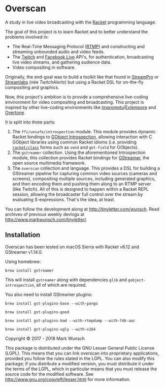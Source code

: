 # Overscan

A study in live video broadcasting with
the [Racket](http://racket-lang.org) programming language.

The goal of this project is to learn Racket and to better understand
the problems involved in:

+ The Real-Time Messaging Protocol
  ([RTMP](https://en.wikipedia.org/wiki/Real-Time_Messaging_Protocol))
  and constructing and streaming unbounded audio and video feeds.
+ The [Twitch](https://dev.twitch.tv)
  and
  [Facebook Live](https://developers.facebook.com/docs/videos/live-video) API's,
  for authentication, broadcasting live video streams, and gathering
  audience data.
+ Video compositing in software.

Originally, the end-goal was to build a toolkit like that found
in [StreamPro](https://streampro.io)
or [Streamlabs](https://streamlabs.com) (née _TwitchAlerts_) but using
a Racket DSL for on-the-fly compositing and graphics.

Now, this project's ambition is to provide a comprehensive live-coding
environment for video compositing and broadcasting. This project is
inspired by other live-coding environments
like
[Impromptu](http://impromptu.moso.com.au)/[Extempore](https://github.com/digego/extempore) and
[Overtone](http://overtone.github.io).

It is split into three parts:

1. The `ffi/unsafe/introspection` module. This module provides dynamic
   Racket bindings to [GObject Introspection][gobject-introspection],
   allowing interaction with C GObject libraries using common Racket
   idioms (i.e. providing [`racket/class`][racket/class] forms such as
   `send` and `get-field` for GObjects).
2. The `gstreamer` collection. Using the aforementioned Introspection
   module, this collection provides Racket bindings for
   [GStreamer](https://gstreamer.freedesktop.org), the open source
   multimedia framework.
3. The `overscan` collection and language. This provides a DSL for
   building a GStreamer pipeline for capturing common video sources
   (cameras and screens), compositing multiple sources, including
   generated graphics, and then encoding them and pushing them along
   to an RTMP server (like Twitch). All of this is designed to happen
   within a Racket REPL session, allowing the broadcaster full control
   over the stream by evaluating S-expressions. That's the idea, at
   least.

You can follow the development along
at <http://tinyletter.com/wunsch>. Read archives of previous weekly
devlogs at <http://www.markwunsch.com/tinyletter/>.

[gobject-introspection]: https://wiki.gnome.org/Projects/GObjectIntrospection

[racket/class]: https://docs.racket-lang.org/reference/mzlib_class.html

## Installation

Overscan has been tested on macOS Sierra with Racket v6.12 and
GStreamer v1.14.0.

Using homebrew:

    brew install gstreamer

This will install `gstreamer` along with dependencies `glib` and
`gobject-introspection`, all of which are required.

You also need to install GStreamer plugins:

    brew install gst-plugins-base --with-pango

    brew install gst-plugins-good

    brew install gst-plugins-bad --with-rtmpdump --with-fdk-aac

    brew install gst-plugins-ugly --with-x264

Copyright © 2017 - 2018 Mark Wunsch

This package is distributed under the GNU Lesser General Public
License (LGPL).  This means that you can link overscan into proprietary
applications, provided you follow the rules stated in the LGPL.  You
can also modify this package; if you distribute a modified version,
you must distribute it under the terms of the LGPL, which in
particular means that you must release the source code for the
modified software.  See http://www.gnu.org/copyleft/lesser.html
for more information.
